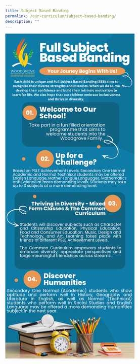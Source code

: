 ```yaml
---
title: Subject Based Banding
permalink: /our-curriculum/subject-based-banding/
description: ""
---
```



![Subject Based Banding](/images/SBB%20Infographic_page-0001.jpeg)